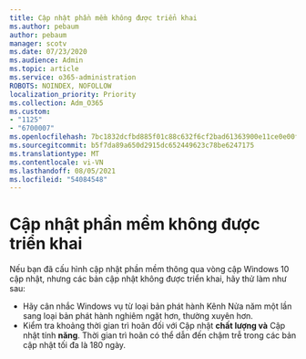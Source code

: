 ```yaml
---
title: Cập nhật phần mềm không được triển khai
ms.author: pebaum
author: pebaum
manager: scotv
ms.date: 07/23/2020
ms.audience: Admin
ms.topic: article
ms.service: o365-administration
ROBOTS: NOINDEX, NOFOLLOW
localization_priority: Priority
ms.collection: Adm_O365
ms.custom:
- "1125"
- "6700007"
ms.openlocfilehash: 7bc1832dcfbd885f01c88c632f6cf2bad61363900e11ce0e00f99a7a2dcd9f3f
ms.sourcegitcommit: b5f7da89a650d2915dc652449623c78be6247175
ms.translationtype: MT
ms.contentlocale: vi-VN
ms.lasthandoff: 08/05/2021
ms.locfileid: "54084548"
---
```

# <a name="software-updates-are-not-being-deployed"></a>Cập nhật phần mềm không được triển khai

Nếu bạn đã cấu hình cập nhật phần mềm thông qua vòng cập Windows 10 cập nhật, nhưng các bản cập nhật không được triển khai, hãy thử làm như sau:  

- Hãy cân nhắc Windows vụ từ  loại bản phát hành Kênh Nửa năm một lần sang loại bản phát hành nghiêm ngặt hơn, thường xuyên hơn.
- Kiểm tra khoảng thời gian trì hoãn đối với Cập nhật  **chất lượng và**  Cập nhật tính  **năng**. Thời gian trì hoãn có thể dẫn đến chậm trễ trong các bản cập nhật tối đa là 180 ngày.